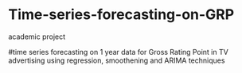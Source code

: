# Time-series-forecasting-on-GRP
academic project

#time series forecasting on 1 year data for Gross Rating Point in TV advertising using regression, smoothening and ARIMA techniques

